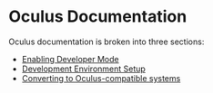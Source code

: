 Oculus Documentation
========

Oculus documentation is broken into three sections:
* [Enabling Developer Mode](/oculus/devMode)
* [Development Environment Setup](/oculus/envSetup)
* [Converting to Oculus-compatible systems](/oculus/converting)
